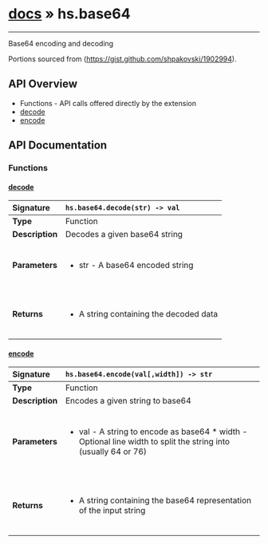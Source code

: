 # [docs](index.md) » hs.base64
---

Base64 encoding and decoding

Portions sourced from (https://gist.github.com/shpakovski/1902994).

## API Overview
* Functions - API calls offered directly by the extension
 * [decode](#decode)
 * [encode](#encode)

## API Documentation

### Functions

#### [decode](#decode)
| <span style="float: left;">**Signature**</span> | <span style="float: left;">`hs.base64.decode(str) -> val` </span>                                                          |
| -----------------------------------------------------|---------------------------------------------------------------------------------------------------------|
| **Type**                                             | Function                                                                                         |
| **Description**                                      | Decodes a given base64 string                                                                                         |
| **Parameters**                                       | <ul><br /><li>str - A base64 encoded string</li><br /></ul>                                        |
| **Returns**                                          | <ul><br /><li>A string containing the decoded data</li><br /></ul>                                           |

#### [encode](#encode)
| <span style="float: left;">**Signature**</span> | <span style="float: left;">`hs.base64.encode(val[,width]) -> str` </span>                                                          |
| -----------------------------------------------------|---------------------------------------------------------------------------------------------------------|
| **Type**                                             | Function                                                                                         |
| **Description**                                      | Encodes a given string to base64                                                                                         |
| **Parameters**                                       | <ul><br /><li>val - A string to encode as base64 * width - Optional line width to split the string into (usually 64 or 76)</li><br /></ul>                                        |
| **Returns**                                          | <ul><br /><li>A string containing the base64 representation of the input string</li><br /></ul>                                           |

